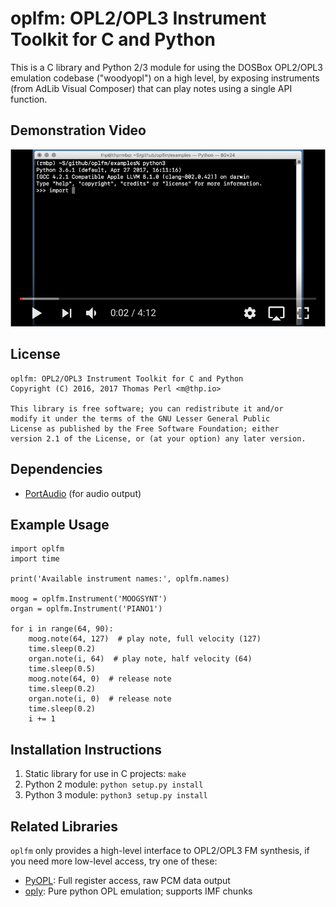 # oplfm: OPL2/OPL3 Instrument Toolkit for C and Python

This is a C library and Python 2/3 module for using the DOSBox
OPL2/OPL3 emulation codebase ("woodyopl") on a high level, by
exposing instruments (from AdLib Visual Composer) that can play
notes using a single API function.

## Demonstration Video

<a href="https://youtu.be/s-CzMBlbT-o"><img src="demo.png" alt="Demo Video on YouTube" style="max-width: 100%;"></a>

## License

    oplfm: OPL2/OPL3 Instrument Toolkit for C and Python
    Copyright (C) 2016, 2017 Thomas Perl <m@thp.io>
    
    This library is free software; you can redistribute it and/or
    modify it under the terms of the GNU Lesser General Public
    License as published by the Free Software Foundation; either
    version 2.1 of the License, or (at your option) any later version.

## Dependencies

  * [PortAudio](http://www.portaudio.com) (for audio output)

## Example Usage

    import oplfm
    import time
    
    print('Available instrument names:', oplfm.names)
    
    moog = oplfm.Instrument('MOOGSYNT')
    organ = oplfm.Instrument('PIANO1')
    
    for i in range(64, 90):
        moog.note(64, 127)  # play note, full velocity (127)
        time.sleep(0.2)
        organ.note(i, 64)  # play note, half velocity (64)
        time.sleep(0.5)
        moog.note(64, 0)  # release note
        time.sleep(0.2)
        organ.note(i, 0)  # release note
        time.sleep(0.2)
        i += 1

## Installation Instructions

  1. Static library for use in C projects: `make`
  2. Python 2 module: `python setup.py install`
  3. Python 3 module: `python3 setup.py install`

## Related Libraries

`oplfm` only provides a high-level interface to OPL2/OPL3 FM
synthesis, if you need more low-level access, try one of these:

  * [PyOPL](https://github.com/Malvineous/pyopl): Full register access, raw PCM data output
  * [oply](https://github.com/TexZK/oply): Pure python OPL emulation; supports IMF chunks
